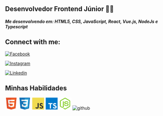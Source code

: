 
## Desenvolvedor Frontend Júnior 👨‍💻

##### Me desenvolvendo em: HTML5, CSS, JavaScript, React, Vue.js, NodeJs e Typescript


## Connect with me:

[![Facebook](https://img.shields.io/badge/Facebook-1877F2?style=for-the-badge&logo=facebook&logoColor=white)](https://www.facebook.com/people/Adriano-Santos/100001494982994)

[![Instagram](https://img.shields.io/badge/Instagram-E4405F?style=for-the-badge&logo=instagram&logoColor=white)](https://www.instagram.com/adriano.sgs/)

[![Linkedin](https://img.shields.io/badge/LinkedIn-0077B5?style=for-the-badge&logo=linkedin&logoColor=white)](https://www.linkedin.com/in/adriano-guedes-baa64573/)

## Minhas Habilidades
<img src="https://raw.githubusercontent.com/devicons/devicon/master/icons/html5/html5-original.svg" alt="rails" width="40" height="40" style="max-width:100%;"></img>
<img src="https://raw.githubusercontent.com/devicons/devicon/master/icons/css3/css3-original.svg" alt="ruby" width="40" height="40" style="max-width:100%;"></img>
<img src="https://raw.githubusercontent.com/devicons/devicon/master/icons/javascript/javascript-original.svg" width="40" height="40" style="max-width:100%;"></img>
<img src="https://raw.githubusercontent.com/devicons/devicon/master/icons/typescript/typescript-original.svg" width="40" height="40" style="max-width:100%;"></img>
<img src="https://raw.githubusercontent.com/devicons/devicon/master/icons/nodejs/nodejs-original.svg" alt="github" width="40" height="40" style="max-width:100%;"></img>
<img src=https://cdn.jsdelivr.net/gh/devicons/devicon/icons/vuejs/vuejs-original.svg alt="github" width="40" height="40" style="max-width:100%;"></img>


